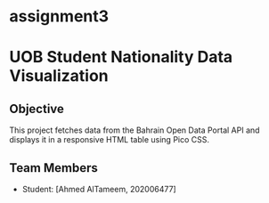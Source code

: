 # assignment3
# UOB Student Nationality Data Visualization

## Objective
This project fetches data from the Bahrain Open Data Portal API and displays it in a responsive HTML table using Pico CSS.

## Team Members
- Student: [Ahmed AlTameem, 202006477]

